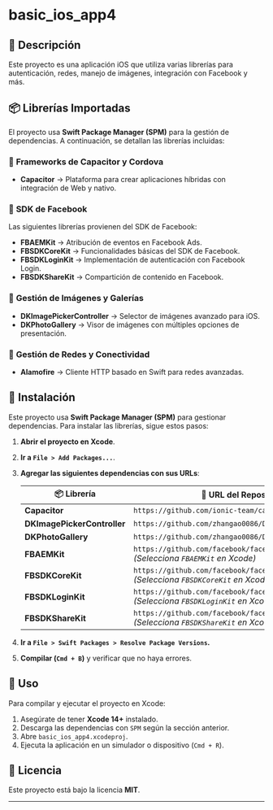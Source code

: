 # basic_ios_app4

## 📱 Descripción
Este proyecto es una aplicación iOS que utiliza varias librerías para autenticación, redes, manejo de imágenes, integración con Facebook y más.

## 📦 Librerías Importadas
El proyecto usa **Swift Package Manager (SPM)** para la gestión de dependencias. A continuación, se detallan las librerías incluidas:

### 🔹 **Frameworks de Capacitor y Cordova**
- **Capacitor** → Plataforma para crear aplicaciones híbridas con integración de Web y nativo.

### 🔹 **SDK de Facebook**
Las siguientes librerías provienen del SDK de Facebook:
- **FBAEMKit** → Atribución de eventos en Facebook Ads.
- **FBSDKCoreKit** → Funcionalidades básicas del SDK de Facebook.
- **FBSDKLoginKit** → Implementación de autenticación con Facebook Login.
- **FBSDKShareKit** → Compartición de contenido en Facebook.

### 🔹 **Gestión de Imágenes y Galerías**
- **DKImagePickerController** → Selector de imágenes avanzado para iOS.
- **DKPhotoGallery** → Visor de imágenes con múltiples opciones de presentación.

### 🔹 **Gestión de Redes y Conectividad**
- **Alamofire** → Cliente HTTP basado en Swift para redes avanzadas.

## 🔧 Instalación
Este proyecto usa **Swift Package Manager (SPM)** para gestionar dependencias. Para instalar las librerías, sigue estos pasos:

1. **Abrir el proyecto en Xcode**.
2. **Ir a `File > Add Packages...`**.
3. **Agregar las siguientes dependencias con sus URLs**:

   | 📦 **Librería**                 | 🔗 **URL del Repositorio SPM** |
   |---------------------------------|--------------------------------|
   | **Capacitor**                   | `https://github.com/ionic-team/capacitor.git` |
   | **DKImagePickerController**     | `https://github.com/zhangao0086/DKImagePickerController.git` |
   | **DKPhotoGallery**              | `https://github.com/zhangao0086/DKPhotoGallery.git` |
   | **FBAEMKit**                    | `https://github.com/facebook/facebook-ios-sdk.git` *(Selecciona `FBAEMKit` en Xcode)* |
   | **FBSDKCoreKit**                | `https://github.com/facebook/facebook-ios-sdk.git` *(Selecciona `FBSDKCoreKit` en Xcode)* |
   | **FBSDKLoginKit**               | `https://github.com/facebook/facebook-ios-sdk.git` *(Selecciona `FBSDKLoginKit` en Xcode)* |
   | **FBSDKShareKit**               | `https://github.com/facebook/facebook-ios-sdk.git` *(Selecciona `FBSDKShareKit` en Xcode)* |

4. **Ir a `File > Swift Packages > Resolve Package Versions`.**
5. **Compilar (`Cmd + B`)** y verificar que no haya errores.

## 🚀 Uso
Para compilar y ejecutar el proyecto en Xcode:

1. Asegúrate de tener **Xcode 14+** instalado.
2. Descarga las dependencias con `SPM` según la sección anterior.
3. Abre `basic_ios_app4.xcodeproj`.
4. Ejecuta la aplicación en un simulador o dispositivo (`Cmd + R`).

## 📜 Licencia
Este proyecto está bajo la licencia **MIT**.

---
